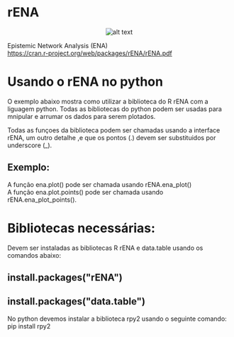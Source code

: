 # rENA 
<center>
  
![alt text](https://github.com/thiagorfrf1/ENAPY/blob/master/ena.png)

</center>

Epistemic Network Analysis (ENA) <br>
https://cran.r-project.org/web/packages/rENA/rENA.pdf

# Usando o rENA no python
O exemplo abaixo mostra como utilizar a biblioteca do R rENA com a liguagem python. Todas as bibliotecas do python podem ser usadas para mnipular e arrumar os dados para serem plotados.

Todas as funçoes da biblioteca podem ser chamadas usando a interface rENA, um outro detalhe ,e que os pontos (.) devem ser substituidos por underscore (_).
## Exemplo: 
A função ena.plot() pode ser chamada usando rENA.ena_plot() <br>
A função ena.plot.points() pode ser chamada usando rENA.ena_plot_points().

# Bibliotecas necessárias:
Devem ser instaladas as bibliotecas R rENA e data.table usando os comandos abaixo:
## install.packages("rENA")
## install.packages("data.table")

No python devemos instalar a biblioteca rpy2 usando o seguinte comando:
pip install rpy2
